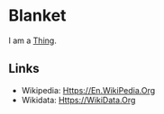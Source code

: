 # Blanket

I am a [Thing](60003.md).

## Links

- Wikipedia: [Https://En.WikiPedia.Org](https://en.wikipedia.org/wiki/Blanket)
- Wikidata: [Https://WikiData.Org](https://wikidata.org/wiki/Q5852)
